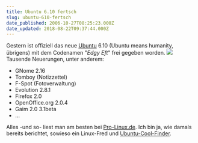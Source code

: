 ```yaml
---
title: Ubuntu 6.10 fertsch
slug: ubuntu-610-fertsch
date_published: 2006-10-27T08:25:23.000Z
date_updated: 2018-08-22T09:37:44.000Z
---
```


Gestern ist offiziell das neue [Ubuntu](http://www.ubuntu.com/) 6.10 (Ubuntu means humanity, übrigens) mit dem Codenamen "*Edgy Eft*" frei gegeben worden.
[![](//picdump.thafaker.de/performancing/ubuntu610_firefox.jpg)](http://picdump.thafaker.de/performancing/ubuntu610_firefox.jpg)
Tausende Neuerungen, unter anderem:
- GNome 2.16
- Tomboy (Notizzettel)
- F-Spot (Fotoverwaltung)
- Evolution 2.8.1
- Firefox 2.0
- OpenOffice.org 2.0.4
- Gaim 2.0 3.1beta
- ...

Alles -und so- liest man am besten bei [Pro-Linux.de](http://www.pro-linux.de/news/2006/10396.html). Ich bin ja, wie damals bereits berichtet, sowieso ein Linux-Fred und [Ubuntu-Cool-Finder](__GHOST_URL__/14/ubuntu-ist-auch-da/).
